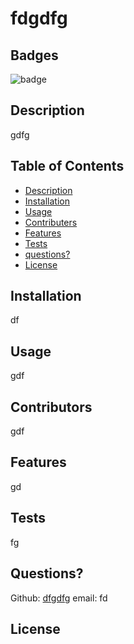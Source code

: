 # fdgdfg

  ## Badges
  ![badge](https://img.shields.io/badge/license-Github,NPM-brightgreen)<br />
 
  ## Description
  gdfg

  ## Table of Contents

  - [Description](#description)
  - [Installation](#installation)
  - [Usage](#usage)
  - [Contributers](#contributing)
  - [Features](#features)
  - [Tests](#tests)
  - [questions?](#Questions)
  - [License](#license)
  
  ## Installation
  df

  ## Usage
  gdf

  ## Contributors
  gdf


  ## Features
  gd

  ## Tests
  fg

  ## Questions?
  
  Github: [dfgdfg](https://github.com/dfgdfg)
  email: fd

  ## License
  
  
  